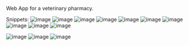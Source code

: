 Web App for a veterinary pharmacy.

Snippets:
![image](https://user-images.githubusercontent.com/96582084/175267269-8cc62331-0f0b-4a9b-964a-072ad421aae2.png)
![image](https://user-images.githubusercontent.com/96582084/175267328-70bf2e42-c845-413a-a903-3abfdb4814a2.png)
![image](https://user-images.githubusercontent.com/96582084/175267371-f8de26a5-ce9c-4d18-9143-0206973313bc.png)
![image](https://user-images.githubusercontent.com/96582084/175267443-e959cbb3-3f56-4f00-a39b-e3a6a7f1112c.png)
![image](https://user-images.githubusercontent.com/96582084/175267556-2a38d8c7-4453-45b5-9c33-fde3aa8f465d.png)
![image](https://user-images.githubusercontent.com/96582084/175267606-b12139f0-bf08-4d67-bbab-02821962b693.png)
![image](https://user-images.githubusercontent.com/96582084/175267928-0a9a8130-c7bd-464d-82a0-a066cdcf51ab.png)
![image](https://user-images.githubusercontent.com/96582084/175267962-68e655ad-f8ad-4edc-98b1-518b70f993b3.png)
![image](https://user-images.githubusercontent.com/96582084/175268016-8ca589ac-85f8-48bf-b140-674495510726.png)
![image](https://user-images.githubusercontent.com/96582084/175268051-652a97e5-43c9-404a-b626-3dce3ee2345d.png)

![image](https://user-images.githubusercontent.com/96582084/175267676-d8ec2e28-81f6-4c09-b5d1-0a78d4f62d25.png)
![image](https://user-images.githubusercontent.com/96582084/175267731-8f1fdb63-0c18-436d-9714-03d6cd64681a.png)
![image](https://user-images.githubusercontent.com/96582084/175267792-6c69a825-bf45-41c4-93a2-22681f8acc29.png)
